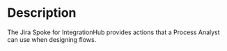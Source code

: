 # Description
The Jira Spoke for IntegrationHub provides actions that a Process Analyst can use when designing flows. 
